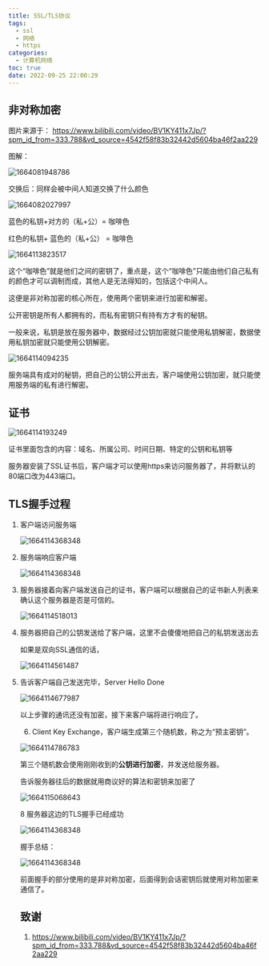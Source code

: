 ```yaml
---
title: SSL/TLS协议
tags:
  - ssl
  - 网络
  - https
categories:
  - 计算机网络
toc: true
date: 2022-09-25 22:00:29
---
```


## 非对称加密

图片来源于： https://www.bilibili.com/video/BV1KY411x7Jp/?spm_id_from=333.788&vd_source=4542f58f83b32442d5604ba46f2aa229

图解：

![1664081948786](https/1664081948786.png)



交换后：同样会被中间人知道交换了什么颜色

![1664082027997](https/1664082027997.png)

蓝色的私钥+对方的（私+公）= 咖啡色

红色的私钥+ 蓝色的（私+公） = 咖啡色

![1664113823517](https/client.png)

这个“咖啡色”就是他们之间的密钥了，重点是，这个“咖啡色”只能由他们自己私有的颜色才可以调制而成，其他人是无法得知的，包括这个中间人。

这便是非对称加密的核心所在，使用两个密钥来进行加密和解密。

公开密钥是所有人都拥有的，而私有密钥只有持有方才有的秘钥。

一般来说，私钥是放在服务器中，数据经过公钥加密就只能使用私钥解密，数据使用私钥加密就只能使用公钥解密。

![1664114094235](https/1664114094235.png)

服务端具有成对的秘钥，把自己的公钥公开出去，客户端使用公钥加密，就只能使用服务端的私有进行解密。



## 证书

![1664114193249](https/1664114193249.png)

证书里面包含的内容：域名、所属公司、时间日期、特定的公钥和私钥等

服务器安装了SSL证书后，客户端才可以使用https来访问服务器了，并将默认的80端口改为443端口。



## TLS握手过程

1. 客户端访问服务端

   ![1664114368348](https/TLS.png)



2. 服务端响应客户端

   ![1664114368348](https/1664114429035.png)



3. 服务器接着向客户端发送自己的证书，客户端可以根据自己的证书新人列表来确认这个服务器是否是可信的。

   ![1664114518013](https/1664114518013.png)

4. 服务器把自己的公钥发送给了客户端，这里不会傻傻地把自己的私钥发送出去

   如果是双向SSL通信的话，

   

   ![1664114561487](https/1664114561487.png)



5. 告诉客户端自己发送完毕，Server Hello Done

   ![1664114677987](https/ChangeCipherSpec.png)

   以上步骤的通讯还没有加密，接下来客户端将进行响应了。

   

   6. Client Key Exchange，客户端生成第三个随机数，称之为“预主密钥”。

   ![1664114786783](https/1664114786783.png)

   第三个随机数会使用刚刚收到的**公钥进行加密**，并发送给服务器。

   

   告诉服务器往后的数据就用商议好的算法和密钥来加密了

   

   ![1664115068643](C:/Users/ZHLAS/AppData/Roaming/Typora/typora-user-images/1664115068643.png)

   

   8 服务器这边的TLS握手已经成功

   ![1664114368348](https/1664114429035.png)

   

   

   

   握手总结：

   ![1664114368348](https/TLS.png)

   

   前面握手的部分使用的是非对称加密，后面得到会话密钥后就使用对称加密来通信了。

   

   ## 致谢

   1. https://www.bilibili.com/video/BV1KY411x7Jp/?spm_id_from=333.788&vd_source=4542f58f83b32442d5604ba46f2aa229

   
   
   
   
   